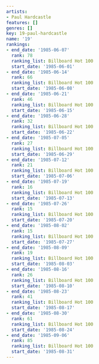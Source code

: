 ```yaml
---
artists:
- Paul Hardcastle
features: []
genres: []
key: 19-paul-hardcastle
name: '19'
rankings:
- end_date: '1985-06-07'
  rank: 78
  ranking_list: Billboard Hot 100
  start_date: '1985-06-01'
- end_date: '1985-06-14'
  rank: 66
  ranking_list: Billboard Hot 100
  start_date: '1985-06-08'
- end_date: '1985-06-21'
  rank: 46
  ranking_list: Billboard Hot 100
  start_date: '1985-06-15'
- end_date: '1985-06-28'
  rank: 32
  ranking_list: Billboard Hot 100
  start_date: '1985-06-22'
- end_date: '1985-07-05'
  rank: 27
  ranking_list: Billboard Hot 100
  start_date: '1985-06-29'
- end_date: '1985-07-12'
  rank: 21
  ranking_list: Billboard Hot 100
  start_date: '1985-07-06'
- end_date: '1985-07-19'
  rank: 16
  ranking_list: Billboard Hot 100
  start_date: '1985-07-13'
- end_date: '1985-07-26'
  rank: 15
  ranking_list: Billboard Hot 100
  start_date: '1985-07-20'
- end_date: '1985-08-02'
  rank: 15
  ranking_list: Billboard Hot 100
  start_date: '1985-07-27'
- end_date: '1985-08-09'
  rank: 19
  ranking_list: Billboard Hot 100
  start_date: '1985-08-03'
- end_date: '1985-08-16'
  rank: 26
  ranking_list: Billboard Hot 100
  start_date: '1985-08-10'
- end_date: '1985-08-23'
  rank: 41
  ranking_list: Billboard Hot 100
  start_date: '1985-08-17'
- end_date: '1985-08-30'
  rank: 61
  ranking_list: Billboard Hot 100
  start_date: '1985-08-24'
- end_date: '1985-09-06'
  rank: 85
  ranking_list: Billboard Hot 100
  start_date: '1985-08-31'
---
```


